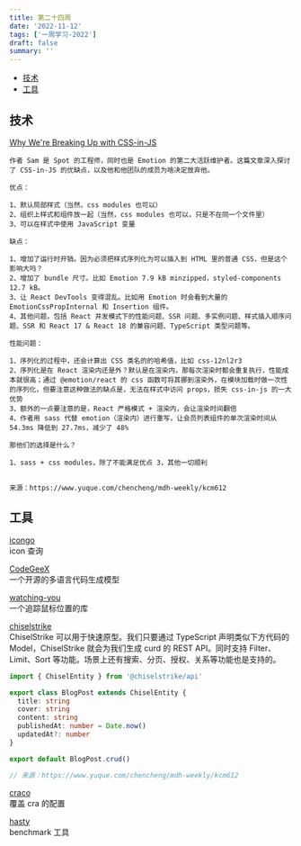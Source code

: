 ```yaml
---
title: 第二十四周
date: '2022-11-12'
tags: ['一周学习-2022']
draft: false
summary: ''
---
```


- [技术](#技术)
- [工具](#工具)

## 技术

[Why We're Breaking Up with CSS-in-JS](https://dev.to/srmagura/why-were-breaking-up-wiht-css-in-js-4g9b)

```
作者 Sam 是 Spot 的工程师，同时也是 Emotion 的第二大活跃维护者。这篇文章深入探讨了 CSS-in-JS 的优缺点，以及他和他团队的成员为啥决定放弃他。

优点：

1、默认局部样式（当然，css modules 也可以）
2、组织上样式和组件放一起（当然，css modules 也可以，只是不在同一个文件里）
3、可以在样式中使用 JavaScript 变量

缺点：

1、增加了运行时开销。因为必须把样式序列化为可以插入到 HTML 里的普通 CSS，但是这个影响大吗？
2、增加了 bundle 尺寸。比如 Emotion 7.9 kB minzipped，styled-components 12.7 kB。
3、让 React DevTools 变得混乱。比如用 Emotion 时会看到大量的 EmotionCssPropInternal 和 Insertion 组件。
4、其他问题，包括 React 并发模式下的性能问题、SSR 问题、多实例问题、样式插入顺序问题、SSR 和 React 17 & React 18 的兼容问题、TypeScript 类型问题等。

性能问题：

1、序列化的过程中，还会计算出 CSS 类名的的哈希值，比如 css-12nl2r3
2、序列化是在 React 渲染内还是外？默认是在渲染内，那每次渲染时都会重复执行，性能成本就很高；通过 @emotion/react 的 css 函数可将其挪到渲染外，在模块加载时做一次性的序列化，但要注意这种做法的缺点是，无法在样式中访问 props，损失 css-in-js 的一大优势
3、额外的一点要注意的是，React 严格模式 + 渲染内，会让渲染时间翻倍
4、作者用 sass 代替 emotion（渲染内）进行重写，让会员列表组件的单次渲染时间从 54.3ms 降低到 27.7ms，减少了 48%

那他们的选择是什么？

1、sass + css modules，除了不能满足优点 3，其他一切顺利


来源：https://www.yuque.com/chencheng/mdh-weekly/kcm612
```

## 工具

[icongo](https://icongo.github.io/)  
icon 查询

[CodeGeeX](https://github.com/THUDM/CodeGeeX)  
一个开源的多语言代码生成模型

[watching-you](https://github.com/jj811208/watching-you)  
一个追踪鼠标位置的库

[chiselstrike](https://github.com/chiselstrike/chiselstrike)  
ChiselStrike 可以用于快速原型。我们只要通过 TypeScript 声明类似下方代码的 Model，ChiselStrike 就会为我们生成 curd 的 REST API。同时支持 Filter、Limit、Sort 等功能。场景上还有搜索、分页、授权、关系等功能也是支持的。

```typescript
import { ChiselEntity } from '@chiselstrike/api'

export class BlogPost extends ChiselEntity {
  title: string
  cover: string
  content: string
  publishedAt: number = Date.now()
  updatedAt?: number
}

export default BlogPost.crud()

// 来源：https://www.yuque.com/chencheng/mdh-weekly/kcm612
```

[craco](https://github.com/dilanx/craco)  
覆盖 cra 的配置

[hasty](https://hasty.dev/)  
benchmark 工具
